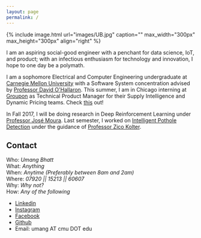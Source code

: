 ```yaml
---
layout: page
permalink: /
---
```


{% include image.html url="images/UB.jpg" caption="" max_width="300px" max_height="300px" align="right" %}

I am an aspiring social-good engineer with a penchant for data science, IoT, and product; with an infectious enthusiasm for technology and innovation, I hope to one day be a polymath.

I am a sophomore Electrical and Computer Engineering undergraduate at [Carnegie Mellon University] with a Software System concentration advised by [Professor David O'Hallaron]. This summer, I am in Chicago interning at [Groupon] as Technical Product Manager for their Supply Intelligence and Dynamic Pricing teams. Check [this] out!

In Fall 2017, I will be doing research in Deep Reinforcement Learning under [Professor José Moura]. Last semester, I worked on [Intelligent Pothole Detection] under the guidance of [Professor Zico Kolter]. 

## Contact

Who: <i>Umang Bhatt</i> <br />
What: <i>Anything</i> <br />
When: <i>Anytime (Preferably between 8am and 2am)</i> <br />
Where: <i> 07920 || 15213 || 60607 </i> <br />
Why: <i> Why not? </i> <br />
How: <i>Any of the following</i> <br />
* [Linkedin]
* [Instagram]
* [Facebook]
* [Github]
* Email: umang AT cmu DOT edu 
<br />



[Carnegie Mellon University]: http://www.cmu.edu
[Professor David O'Hallaron]: http://www.cs.cmu.edu/~droh/
[Professor Zico Kolter]: http://www.zicokolter.com
[Groupon]: http://www.groupon.com
[Linkedin]: http://www.linkedin.com/in/umangsbhatt
[Instagram]: http://www.instagram.com/umangsbhatt
[Facebook]: http://www.facebook.com/umangsbhatt
[Github]: http://www.github.com/umangsbhatt
[this]: https://people.groupon.com/2017/umang-groupon-chicago-engineering-intern/
[Intelligent Pothole Detection]: https://umangsbhatt.github.io/Intelligent_Pothole_Detection.pdf
[Professor José Moura]: https://users.ece.cmu.edu/~moura/
